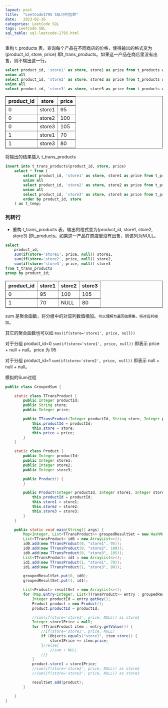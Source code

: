 ```yaml
---
layout: post
title:  "LeetCode1795 SQL行列互转"
date:   2023-02-16
categories: LeetCode SQL
tags: LeetCode SQL 
sql_table: sql-leetcode-1795.html
---
```


重构 t_products 表，查询每个产品在不同商店的价格，使得输出的格式变为(product_id, store, price) 即t_trans_products。如果这一产品在商店里没有出售，则不输出这一行。
<!--more-->

```sql
select product_id, 'store1' as store, store1 as price from t_products where store1 is not null
union all
select product_id, 'store2' as store, store2 as price from t_products where store2 is not null
union all
select product_id, 'store3' as store, store3 as price from t_products where store3 is not null;
```
<table border="1" style="border-collapse:collapse">
  <tr><th>product_id</th><th>store</th><th>price</th></tr>
  <tr><td>0</td><td>store1</td><td>95</td></tr>
  <tr><td>0</td><td>store2</td><td>100</td></tr>
  <tr><td>0</td><td>store3</td><td>105</td></tr>
  <tr><td>1</td><td>store1</td><td>70</td></tr>
  <tr><td>1</td><td>store3</td><td>80</td></tr>
</table>

将输出的结果插入 t_trans_products
```sql
insert into t_trans_products(product_id, store, price)
    select * from (
        select product_id, 'store1' as store, store1 as price from t_products where store1 is not null
        union all
        select product_id, 'store2' as store, store2 as price from t_products where store2 is not null
        union all
        select product_id, 'store3' as store, store3 as price from t_products where store3 is not null
        order by product_id, store
    ) as t_temp;
```
### 列转行
* 重构 t_trans_products 表，输出的格式变为(product_id, store1, store2, store3) 即t_products。如果这一产品在商店里没有出售，则该列为NULL。
  
```sql
select
    product_id,
    sum(if(store='store1', price, null)) store1,
    sum(if(store='store2', price, null)) store2,
    sum(if(store='store3', price, null)) store3
from t_trans_products
group by product_id;
```
<table border="1" style="border-collapse:collapse">
  <tr><th>product_id</th><th>store1</th><th>store2</th><th>store3</th></tr>
  <tr><td>0</td><td>95</td><td>100</td><td>105</td></tr>
  <tr><td>1</td><td>70</td><td>NULL</td><td>80</td></tr>
</table>

sum 是聚合函数，将分组中的对应列数值相加。`可以理解为遍历结果集，将对应列相加`。

其它的聚合函数也可以如 `max(if(store='store1', price, null))`

对于分组 product_id=0 `sum(if(store='store1', price, null))` 即表示 price + null + null。price 为 95

对于分组 product_id=1 `sum(if(store='store2', price, null))` 即表示 null + null + null。


模拟的Sum过程
```java
public class GroupedSum {

    static class TTransProduct {
        public Integer productId;
        public String store;
        public Integer price;

        public TTransProduct(Integer productId, String store, Integer price) {
            this.productId = productId;
            this.store = store;
            this.price = price;
        }
    }

    static class Product {
        public Integer productId;
        public Integer store1;
        public Integer store2;
        public Integer store3;

        public Product() {
        }

        public Product(Integer productId, Integer store1, Integer store2, Integer store3) {
            this.productId = productId;
            this.store1 = store1;
            this.store2 = store2;
            this.store3 = store3;
        }
    }

    public static void main(String[] args) {
        Map<Integer, List<TTransProduct>> groupedResultSet = new HashMap<>();
        List<TTransProduct> id0 = new ArrayList<>();
        id0.add(new TTransProduct(0, "store1", 95));
        id0.add(new TTransProduct(0, "store2", 100));
        id0.add(new TTransProduct(0, "store3", 105));
        List<TTransProduct> id1 = new ArrayList<>();
        id1.add(new TTransProduct(1, "store1", 70));
        id1.add(new TTransProduct(1, "store3", 80));

        groupedResultSet.put(0, id0);
        groupedResultSet.put(1, id1);

        List<Product> resultSet = new ArrayList<>();
        for (Map.Entry<Integer, List<TTransProduct>> entry : groupedResultSet.entrySet()) {
            Integer productId = entry.getKey();
            Product product = new Product();
            product.productId = productId;

            //sum(if(store='store1', price, NULL)) as store1
            Integer store1Price = null;
            for (TTransProduct item : entry.getValue()) {
                //if(store='store1', price, NULL)
                if (Objects.equals("store1", item.store)) {
                    store1Price += item.price;
                }//else{
                    //sum + NULL
                //}
            }
            product.store1 = store1Price;
            //sum(if(store='store2', price, NULL)) as store2
            //sum(if(store='store3', price, NULL)) as store3

            resultSet.add(product);
        }

    }
}
```






